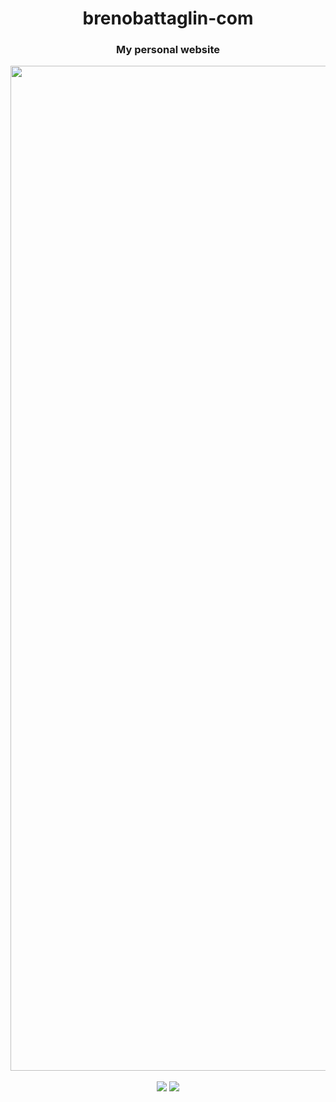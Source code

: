 
<div align="center">
    <h1>brenobattaglin-com</h1>
    <h3>My personal website</h3>    
    <img width="1608" alt="image" src="https://user-images.githubusercontent.com/8771994/142730132-96451f86-dd03-43e6-a910-f23ce128f6e1.png">
    <br/>
    <br/>
    <img src="https://img.shields.io/website?url=https%3A%2F%2Fbrenobattaglin.com"/>
    <img src="https://img.shields.io/github/license/brenobattaglin/brenobattaglin.com?style=flat"/>
</div>
